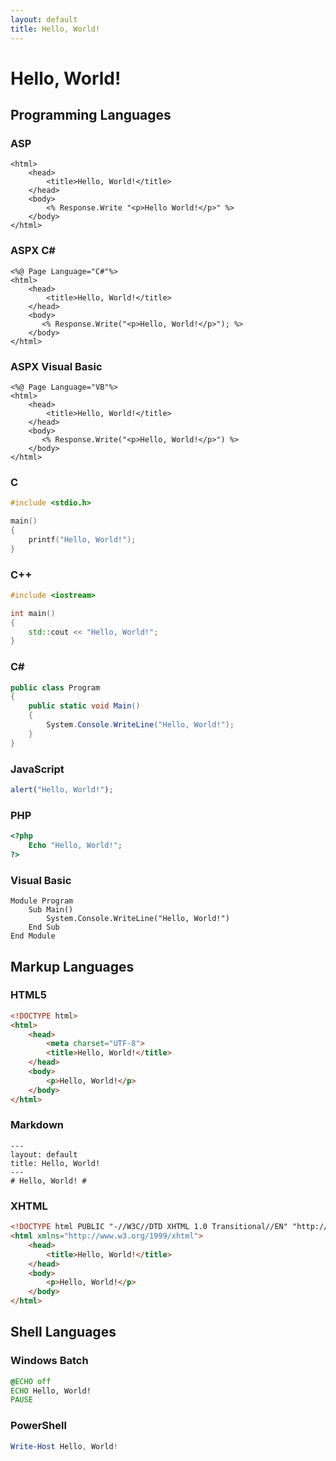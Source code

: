 ```yaml
---
layout: default
title: Hello, World!
---
```

# Hello, World! #

## Programming Languages ##

### ASP ###

```aspx-cs
<html>
	<head>
		<title>Hello, World!</title>
	</head>
	<body>
		<% Response.Write "<p>Hello World!</p>" %>
	</body>
</html>
```

### ASPX C# ###

```aspx-cs
<%@ Page Language="C#"%>
<html>
	<head>
		<title>Hello, World!</title>
	</head>
	<body>
	   <% Response.Write("<p>Hello, World!</p>"); %>
	</body>
</html>
```

### ASPX Visual Basic ###

```aspx-vb
<%@ Page Language="VB"%>
<html>
	<head>
		<title>Hello, World!</title>
	</head>
	<body>
	   <% Response.Write("<p>Hello, World!</p>") %>
	</body>
</html>
```

### C ###

```c
#include <stdio.h>

main()
{
	printf("Hello, World!");
}
```


### C++ ###

```c++
#include <iostream>

int main()
{
	std::cout << "Hello, World!";
}
```


### C# ###

```csharp
public class Program
{
	public static void Main()
	{
		System.Console.WriteLine("Hello, World!");
	}
}
```

### JavaScript ###

```javascript
alert("Hello, World!");
```

### PHP ###

```php
<?php
	Echo "Hello, World!";
?>
```

### Visual Basic ###

```vbnet
Module Program
	Sub Main()
		System.Console.WriteLine("Hello, World!")
	End Sub 
End Module
```

## Markup Languages ##

### HTML5 ###

```html
<!DOCTYPE html>
<html>
	<head>
		<meta charset="UTF-8">
		<title>Hello, World!</title>
	</head>
	<body>
		<p>Hello, World!</p>
	</body>
</html>
```

### Markdown ###

```
---
layout: default
title: Hello, World!
---
# Hello, World! #
```

### XHTML ###

```html
<!DOCTYPE html PUBLIC "-//W3C//DTD XHTML 1.0 Transitional//EN" "http://www.w3.org/TR/xhtml1/DTD/xhtml1-transitional.dtd">
<html xmlns="http://www.w3.org/1999/xhtml">
	<head>
		<title>Hello, World!</title>
	</head>
	<body>
		<p>Hello, World!</p>
	</body>
</html>
```

## Shell Languages ##

### Windows Batch ###

```bat
@ECHO off
ECHO Hello, World!
PAUSE
```

### PowerShell ###

```powershell
Write-Host Hello, World!
```